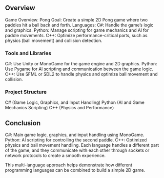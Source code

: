 <h2>Overview</h2>
Game Overview: Pong
Goal: Create a simple 2D Pong game where two paddles hit a ball back and forth.
Languages: C#: Handle the game’s logic and graphics.
Python: Manage scripting for game mechanics and AI for paddle movements.
C++: Optimize performance-critical parts, such as physics (ball movement) and collision detection.
<h3>Tools and Libraries</h3>
C#: Use Unity or MonoGame for the game engine and 2D graphics.
Python: Use Pygame for AI scripting and communication between the game logic.
C++: Use SFML or SDL2 to handle physics and optimize ball movement and collision.
<h3>Project Structure</h3>
C# (Game Logic, Graphics, and Input Handling)
Python (AI and Game Mechanics Scripting)
C++ (Physics and Performance)



<h2>Conclusion</h2>
C#: Main game logic, graphics, and input handling using MonoGame.
Python: AI scripting for controlling the second paddle.
C++: Optimized physics and ball movement handling.
Each language handles a different part of the game, and they communicate with each other through sockets or network protocols to create a smooth experience.

This multi-language approach helps demonstrate how different programming languages can be combined to build a simple 2D game.
